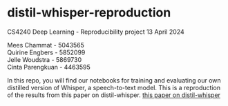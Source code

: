 # distil-whisper-reproduction
CS4240 Deep Learning - Reproducibility project
13 April 2024

Mees Chammat - 5043565 \
Quirine Engbers - 5852099 \
Jelle Woudstra - 5869730 \
Cinta Parengkuan - 4463595 

In this repo, you will find our notebooks for training and evaluating our own distilled version of Whisper, a speech-to-text model.
This is a reproduction of the results from this paper on distil-whisper.
[this paper on distil-whisper](https://arxiv.org/pdf/2311.00430.pdf)

